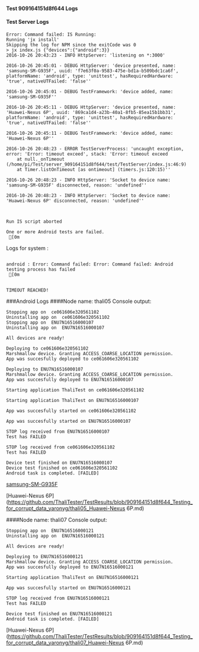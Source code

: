 #### Test 909164151d8f644 Logs

#### Test Server Logs
```
Error: Command failed: IS Running:
Running 'jx install'
Skipping the log for NPM since the exitCode was 0
> jx index.js {"devices":{"android":3}}
2016-10-26 20:43:23 - INFO HttpServer: 'listening on *:3000'

2016-10-26 20:45:01 - DEBUG HttpServer: 'device presented, name: 'samsung-SM-G935F', uuid: 'f7e63f0a-9583-475e-bd1a-b509bdc1ca6f', platformName: 'android', type: 'unittest', hasRequiredHardware: 'true', nativeUTFailed: 'false''

2016-10-26 20:45:01 - DEBUG TestFramework: 'device added, name: 'samsung-SM-G935F''

2016-10-26 20:45:11 - DEBUG HttpServer: 'device presented, name: 'Huawei-Nexus 6P', uuid: '869ca1d4-a23b-40a1-8fb5-85ea15b1bb31', platformName: 'android', type: 'unittest', hasRequiredHardware: 'true', nativeUTFailed: 'false''

2016-10-26 20:45:11 - DEBUG TestFramework: 'device added, name: 'Huawei-Nexus 6P''

2016-10-26 20:48:23 - ERROR TestServerProcess: 'uncaught exception, error: 'Error: timeout exceed', stack: 'Error: timeout exceed
    at null._onTimeout (/home/pi/Test/server_909164151d8f644/test/TestServer/index.js:46:9)
    at Timer.listOnTimeout [as ontimeout] (timers.js:120:15)''

2016-10-26 20:48:23 - INFO HttpServer: 'Socket to device name: 'samsung-SM-G935F' disconnected, reason: 'undefined''

2016-10-26 20:48:23 - INFO HttpServer: 'Socket to device name: 'Huawei-Nexus 6P' disconnected, reason: 'undefined''


 
Run IS script aborted
 
One or more Android tests are failed.
 [0m

```


Logs for system : 
```

android : Error: Command failed: Error: Command failed: Android testing process has failed
 [0m


TIMEOUT REACHED!
```
###Android Logs
####Node name: thali05
Console output:
```
Stopping app on  ce061606e320561102
Uninstalling app on  ce061606e320561102
Stopping app on  ENU7N16516000107
Uninstalling app on  ENU7N16516000107

All devices are ready!

Deploying to ce061606e320561102
Marshmallow device. Granting ACCESS_COARSE_LOCATION permission.
App was succesfully deployed to ce061606e320561102

Deploying to ENU7N16516000107
Marshmallow device. Granting ACCESS_COARSE_LOCATION permission.
App was succesfully deployed to ENU7N16516000107

Starting application ThaliTest on ce061606e320561102

Starting application ThaliTest on ENU7N16516000107

App was succesfully started on ce061606e320561102

App was succesfully started on ENU7N16516000107

STOP log received from ENU7N16516000107
Test has FAILED

STOP log received from ce061606e320561102
Test has FAILED

Device test finished on ENU7N16516000107 
Device test finished on ce061606e320561102 
Android task is completed. [FAILED]
```
[samsung-SM-G935F](https://github.com/ThaliTester/TestResults/blob/909164151d8f644_Testing_for_corrupt_data_yaronyg/thali05_samsung-SM-G935F.md)

[Huawei-Nexus 6P](https://github.com/ThaliTester/TestResults/blob/909164151d8f644_Testing_for_corrupt_data_yaronyg/thali05_Huawei-Nexus 6P.md)

####Node name: thali07
Console output:
```
Stopping app on  ENU7N16516000121
Uninstalling app on  ENU7N16516000121

All devices are ready!

Deploying to ENU7N16516000121
Marshmallow device. Granting ACCESS_COARSE_LOCATION permission.
App was succesfully deployed to ENU7N16516000121

Starting application ThaliTest on ENU7N16516000121

App was succesfully started on ENU7N16516000121

STOP log received from ENU7N16516000121
Test has FAILED

Device test finished on ENU7N16516000121 
Android task is completed. [FAILED]
```
[Huawei-Nexus 6P](https://github.com/ThaliTester/TestResults/blob/909164151d8f644_Testing_for_corrupt_data_yaronyg/thali07_Huawei-Nexus 6P.md)




